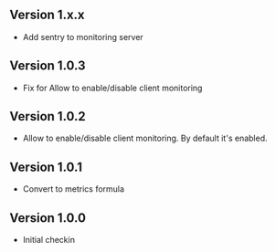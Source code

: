 ## Version 1.x.x

* Add sentry to monitoring server

## Version 1.0.3

* Fix for Allow to enable/disable client monitoring

## Version 1.0.2

* Allow to enable/disable client monitoring. By default it's enabled.

## Version 1.0.1

* Convert to metrics formula

## Version 1.0.0

* Initial checkin

